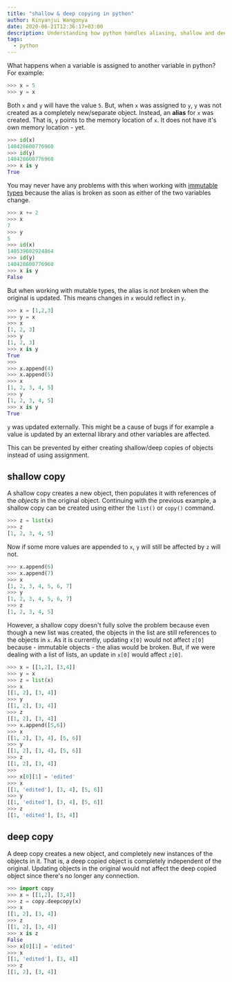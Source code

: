 ```yaml
---
title: "shallow & deep copying in python"
author: Kinyanjui Wangonya
date: 2020-06-21T12:36:17+03:00
description: Understanding how python handles aliasing, shallow and deep copying
tags:
  - python
---
```


What happens when a variable is assigned to another variable in python? For example:

```py
>>> x = 5
>>> y = x
```

Both `x` and `y` will have the value `5`. But, when `x` was assigned to `y`, `y` was not created as a completely new/separate object. Instead, an **alias** for `x` was created. That is, `y` points to the memory location of `x`. It does not have it's own memory location - yet.

```py
>>> id(x)
140428600776960
>>> id(y)
140428600776960
>>> x is y
True
```

You may never have any problems with this when working with [immutable types](https://stackoverflow.com/a/23715872) because the alias is broken as soon as either of the two variables change. 

```py
>>> x += 2
>>> x
7
>>> y
5
>>> id(x)
140539682924864
>>> id(y)
140428600776960
>>> x is y
False
```

But when working with mutable types, the alias is not broken when the original is updated. This means changes in `x` would reflect in `y`.

```py
>>> x = [1,2,3]
>>> y = x
>>> x
[1, 2, 3]
>>> y
[1, 2, 3]
>>> x is y
True
>>> 
>>> x.append(4)
>>> x.append(5)
>>> x
[1, 2, 3, 4, 5]
>>> y
[1, 2, 3, 4, 5]
>>> x is y
True
```

`y` was updated externally. This might be a cause of bugs if for example a value is updated by an external library and other variables are affected.

This can be prevented by either creating shallow/deep copies of objects instead of using assignment.

## shallow copy

A shallow copy creates a new object, then populates it with references of the _objects_ in the original object. Continuing with the previous example, a shallow copy can be created using either the `list()` or `copy()` command.

```py
>>> z = list(x)
>>> z
[1, 2, 3, 4, 5]
```

Now if some more values are appended to `x`, `y` will still be affected by `z` will not.

```py
>>> x.append(6)
>>> x.append(7)
>>> x
[1, 2, 3, 4, 5, 6, 7]
>>> y
[1, 2, 3, 4, 5, 6, 7]
>>> z
[1, 2, 3, 4, 5]
```

However, a shallow copy doesn't fully solve the problem because even though a new list was created, the objects in the list are still references to the objects in `x`. As it is currently, updating `x[0]` would not affect `z[0]` because - immutable objects - the alias would be broken. But, if we were dealing with a list of lists, an update in `x[0]` would affect `z[0]`. 

```py
>>> x = [[1,2], [3,4]]
>>> y = x
>>> z = list(x)
>>> x
[[1, 2], [3, 4]]
>>> y
[[1, 2], [3, 4]]
>>> z
[[1, 2], [3, 4]]
>>> x.append([5,6])
>>> x
[[1, 2], [3, 4], [5, 6]]
>>> y
[[1, 2], [3, 4], [5, 6]]
>>> z
[[1, 2], [3, 4]]
>>>
>>> x[0][1] = 'edited'
>>> x
[[1, 'edited'], [3, 4], [5, 6]]
>>> y
[[1, 'edited'], [3, 4], [5, 6]]
>>> z
[[1, 'edited'], [3, 4]]
```

## deep copy

A deep copy creates a new object, and completely new instances of the objects in it. That is, a deep copied object is completely independent of the original. Updating objects in the original would not affect the deep copied object since there's no longer any connection.

```py
>>> import copy
>>> x = [[1,2], [3,4]]
>>> z = copy.deepcopy(x)
>>> x
[[1, 2], [3, 4]]
>>> z
[[1, 2], [3, 4]]
>>> x is z
False
>>> x[0][1] = 'edited'
>>> x
[[1, 'edited'], [3, 4]]
>>> z
[[1, 2], [3, 4]]
```
